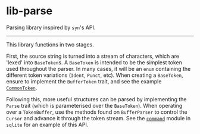# lib-parse

Parsing library inspired by `syn`'s API.

---

This library functions in two stages.

First, the source string is turned into a stream of characters, which are 'lexed' into
`BaseToken`s. A `BaseToken` is intended to be the simplest token used throughout the parser. In
many cases, it will be an `enum` containing the different token variations (`Ident`, `Punct`, etc).
When creating a `BaseToken`, ensure to implement the `BufferToken` trait, and see the example
[`CommonToken`](./src/common/token.rs).

Following this, more useful structures can be parsed by implementing the `Parse` trait (which is
parameterised over the `BaseToken`). When operating over a `TokenBuffer`, use the methods found on
`BufferParser` to control the `Cursor` and advance it through the token stream. See the
[`command`](../src/command/mod.rs) module in `sqlite` for an example of this API.
